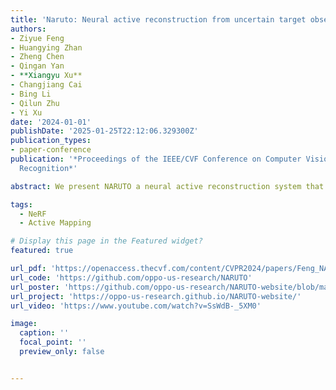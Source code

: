 ```yaml
---
title: 'Naruto: Neural active reconstruction from uncertain target observations'
authors:
- Ziyue Feng
- Huangying Zhan
- Zheng Chen
- Qingan Yan
- **Xiangyu Xu**
- Changjiang Cai
- Bing Li
- Qilun Zhu
- Yi Xu
date: '2024-01-01'
publishDate: '2025-01-25T22:12:06.329300Z'
publication_types:
- paper-conference
publication: '*Proceedings of the IEEE/CVF Conference on Computer Vision and Pattern
  Recognition*'

abstract: We present NARUTO a neural active reconstruction system that combines a hybrid neural representation with uncertainty learning enabling high-fidelity surface reconstruction. Our approach leverages a multi-resolution hash-grid as the mapping backbone chosen for its exceptional convergence speed and capacity to capture high-frequency local features. The centerpiece of our work is the incorporation of an uncertainty learning module that dynamically quantifies reconstruction uncertainty while actively reconstructing the environment. By harnessing learned uncertainty we propose a novel uncertainty aggregation strategy for goal searching and efficient path planning. Our system autonomously explores by targeting uncertain observations and reconstructs environments with remarkable completeness and fidelity. We also demonstrate the utility of this uncertainty-aware approach by enhancing SOTA neural SLAM systems through an active ray sampling strategy. Extensive evaluations of NARUTO in various environments using an indoor scene simulator confirm its superior performance and state-of-the-art status in active reconstruction as evidenced by its impressive results on benchmark datasets like Replica and MP3D.

tags:
  - NeRF
  - Active Mapping

# Display this page in the Featured widget?
featured: true

url_pdf: 'https://openaccess.thecvf.com/content/CVPR2024/papers/Feng_NARUTO_Neural_Active_Reconstruction_from_Uncertain_Target_Observations_CVPR_2024_paper.pdf'
url_code: 'https://github.com/oppo-us-research/NARUTO'
url_poster: 'https://github.com/oppo-us-research/NARUTO-website/blob/main/static/images/cvpr24_poster_naruto.png'
url_project: 'https://oppo-us-research.github.io/NARUTO-website/'
url_video: 'https://www.youtube.com/watch?v=SsWdB-_5XM0'

image:
  caption: ''
  focal_point: ''
  preview_only: false


---
```

